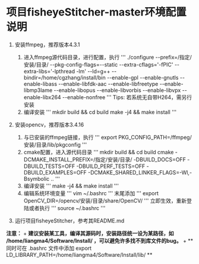 # 项目fisheyeStitcher-master环境配置说明

1. 安装ffmpeg，推荐版本4.3.1
    1. 进入ffmpeg源代码目录，进行配置，执行
    '''
    ./configure --prefix=/指定/安装/目录/ --pkg-config-flags=--static --extra-cflags='-fPIC' --extra-libs='-lpthread -lm' --ld=g++ --bindir=/home/cgzhang/install/bin --enable-gpl --enable-gnutls --enable-libass --enable-libfdk-aac --enable-libfreetype --enable-libmp3lame --enable-libopus --enable-libvorbis --enable-libvpx --enable-libx264 --enable-nonfree
    '''
    Tips: 若系统无自带H264，需另行安装
    2. 编译安装
    '''
    mkdir build && cd build
    make -j4 && make install
    '''

2. 安装opencv，推荐版本3.4.16
    1. 与已安装的ffmpeg链接，执行
    '''
    export PKG_CONFIG_PATH=/ffmpeg/安装/目录/lib/pkgconfig
    '''
    2. cmake配置，进入源代码目录
    '''
    mkdir build && cd build
    cmake -DCMAKE_INSTALL_PREFIX=/指定/安装/目录/ -DBUILD_DOCS=OFF -DBUILD_TESTS=OFF -DBUILD_PERF_TESTS=OFF -DBUILD_EXAMPLES=OFF -DCMAKE_SHARED_LINKER_FLAGS=-Wl,-Bsymbolic .. 
    '''
    3. 编译安装
    '''
    make -j4 && make install
    '''
    4. 编辑系统环境变量
    '''
    vim ~/.bashrc
    '''
    末尾添加
    '''
    export OpenCV_DIR=/opencv/安装/目录/share/OpenCV/
    '''
    立即生效，重新登陆或者执行
    '''
    source ~/.bashrc
    '''

3. 运行项目fisheyeStitcher，参考其README.md

**注意：**
    + **建议安装某工具，编译其源码时，安装路径统一设为某路径，如 /home/liangma4/Software/Install/ ，可以避免许多找不到库文件的bug。**
    + **同时可在 .bashrc 文件中添加 export LD_LIBRARY_PATH=/home/liangma4/Software/Install/lib/ **

